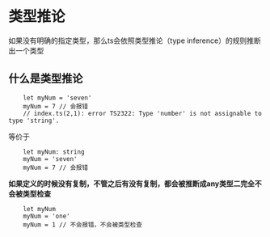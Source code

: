 # 类型推论

如果没有明确的指定类型，那么ts会依照类型推论（type inference）的规则推断出一个类型

## 什么是类型推论


```
    let myNum = 'seven'
    myNum = 7 // 会报错
    // index.ts(2,1): error TS2322: Type 'number' is not assignable to type 'string'.
```

等价于
```
    let myNum: string
    myNum = 'seven'
    myNum = 7 // 会报错
```

**如果定义的时候没有复制，不管之后有没有复制，都会被推断成any类型二完全不会被类型检查**
```
    let myNum 
    myNum = 'one'
    myNum = 1 // 不会报错，不会被类型检查
```